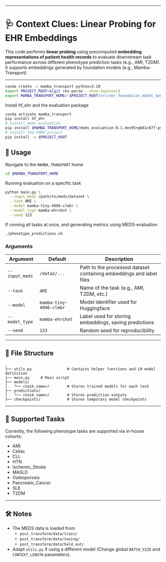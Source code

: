 
---

# 🩺 Context Clues: Linear Probing for EHR Embeddings

This code performs **linear probing** using precomputed **embedding representations of patient health records** to evaluate downstream task performance across different phenotype prediction tasks (e.g., AMI, T2DM). It supports embeddings generated by foundation models (e.g., Mamba-Transport)

---
```bash
conda create -n mamba_transport python=3.10
export PROJECT_ROOT=$(git rev-parse --show-toplevel)
export MAMBA_TRANSPORT_HOME="$PROJECT_ROOT/src/ehr_foundation_model_benchmark/evaluations/mamba_transport"
```

Install hf_ehr and the evaluation package
```bash
conda activate mamba_transport
pip install hf_ehr
# Install meds-evaluation
pip install $MAMBA_TRANSPORT_HOME/meds_evaluation-0.1.dev95+g841c87f-py3-none-any.whl
# Install the FOMO project
pip install -e $PROJECT_ROOT
```

## 🚀 Usage
Navigate to the `MAMBA_TRANSPORT` home
```bash
cd $MAMBA_TRANSPORT_HOME
```
Running evaluation on a specific task
```bash
python main.py \
  --input_meds /path/to/meds/dataset \
  --task AMI \
  --model mamba-tiny-4096-clmbr \
  --model_type mamba-ehrshot \
  --seed 123
```

If running all tasks at once, and generating metrics using MEDS-evaluation

```bash
./phenotype_predictions.sh
```

### Arguments

| Argument        | Default | Description                                                                 |
|-----------------|---------|-----------------------------------------------------------------------------|
| `--input_meds`  | `/data2/...` | Path to the processed dataset containing embeddings and label files         |
| `--task`        | `AMI`   | Name of the task (e.g., AMI, T2DM, etc.)                                    |
| `--model`       | `mamba-tiny-4096-clmbr` | Model identifier used for Huggingface                        |
| `--model_type`  | `mamba-ehrshot` | Label used for storing embeddings, saving predictions                 |
| `--seed`        | `123`   | Random seed for reproducibility                                              |

---

## 📁 File Structure

```
.
├── utils.py                # Contains helper functions and LR model definition
├── main.py     # Main script
├── models/
│   └── <task_name>/        # Stores trained models for each task
├── predictions/
│   └── <task_name>/        # Stores prediction outputs
├── checkpoints/            # Stores temporary model checkpoints
```

---

## 🧪 Supported Tasks

Currently, the following phenotype tasks are supported via in-house cohorts:

- AMI
- Celiac
- CLL
- HTN
- Ischemic_Stroke
- MASLD
- Osteoporosis
- Pancreatic_Cancer
- SLE
- T2DM

---

## 🛠️ Notes

- The MEDS data is loaded from:
  - `post_transform/data/train/`
  - `post_transform/data/tuning/`
  - `post_transform/data/held_out/`
- Adapt `utils.py` if using a different model (Change global `BATCH_SIZE` and `CONTEXT_LENGTH` parameters).
